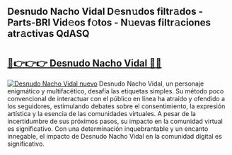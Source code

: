 ## Desnudo Nacho Vidal D𝚎sn𝚞dos filtr𝚊dos - Parts-BRl Vid𝚎os f𝚘tos - N𝚞evas filtr𝚊ciones atr𝚊ctivas QdASQ

# <h2><a href="http://mb6l88.tromn.icu/?c=Desnudo+Nacho+Vidal">🔗👉👉👉 Desnudo Nacho Vidal 🔗🔗</a></h2>

[![Desnudo Nacho Vidal nuevo](https://i.imgur.com/pEAQMta.gif)](http://mb6l88.tromn.icu/?c=Desnudo+Nacho+Vidal)
Desnudo Nacho Vidal, un personaje enigmático y multifacético, desafía las etiquetas simples. Su método poco convencional de interactuar con el público en línea ha atraído y ofendido a los seguidores, estimulando debates sobre el consentimiento, la expresión artística y la esencia de las comunidades virtuales. A pesar de la incertidumbre de sus próximos pasos, su impacto en la comunidad virtual es significativo. Con una determinación inquebrantable y un encanto innegable, el impacto de Desnudo Nacho Vidal en la comunidad digital es significativo.
